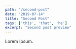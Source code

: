 ```yaml
---
path: "/second-post"
date: "2019-07-14"
title: "Second Post"
tags: ['this', 'that', 'he']
excerpt: "Second post preview"
---
```


Lorem Ipsum.